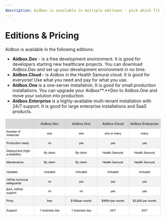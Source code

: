 ```yaml
---
description: Aidbox is available in multiple editions - pick which fit better your needs
---
```


# Editions & Pricing

Aidbox is available in the following editions:

* **Aidbox.Dev** -  is a free development environment. It is good for developers starting new healthcare projects. You can download Aidbox.Dev and set up your development environment in no time.
* **Aidbox.Cloud -**  is Aidbox in the Health Samurai cloud. It is good for everyone! Use what you need and pay for what you use.
* **Aidbox.One** is a one-server installation. It is good for small production installations. You can upgrade your Aidbox**.**Dev to Aidbox.One and move your solution into production.
* **Aidbox.Enterprise**  is a highly-available multi-tenant installation with 24/7 support. It is good for large enterprise installations and SaaS products.

![](.gitbook/assets/line.png)



